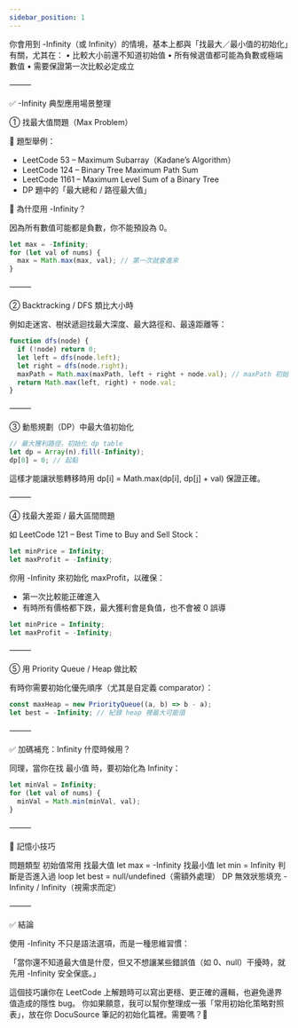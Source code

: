 ```yaml
---
sidebar_position: 1
---
```


你會用到 -Infinity（或 Infinity）的情境，基本上都與「找最大／最小值的初始化」有關，尤其在：
• 比較大小前還不知道初始值
• 所有候選值都可能為負數或極端數值
• 需要保證第一次比較必定成立

⸻

✅ -Infinity 典型應用場景整理

① 找最大值問題（Max Problem）

🔹 題型舉例：

- LeetCode 53 – Maximum Subarray（Kadane’s Algorithm）
- LeetCode 124 – Binary Tree Maximum Path Sum
- LeetCode 1161 – Maximum Level Sum of a Binary Tree
- DP 題中的「最大總和 / 路徑最大值」

🔸 為什麼用 -Infinity？

因為所有數值可能都是負數，你不能預設為 0。

```js
let max = -Infinity;
for (let val of nums) {
  max = Math.max(max, val); // 第一次就會進來
}
```

⸻

② Backtracking / DFS 類比大小時

例如走迷宮、樹狀遞迴找最大深度、最大路徑和、最遠距離等：

```js
function dfs(node) {
  if (!node) return 0;
  let left = dfs(node.left);
  let right = dfs(node.right);
  maxPath = Math.max(maxPath, left + right + node.val); // maxPath 初始為 -Infinity
  return Math.max(left, right) + node.val;
}
```

⸻

③ 動態規劃（DP）中最大值初始化

```js
// 最大獲利路徑，初始化 dp table
let dp = Array(n).fill(-Infinity);
dp[0] = 0; // 起點
```

這樣才能讓狀態轉移時用 dp[i] = Math.max(dp[i], dp[j] + val) 保證正確。

⸻

④ 找最大差距 / 最大區間問題

如 LeetCode 121 – Best Time to Buy and Sell Stock：

```js
let minPrice = Infinity;
let maxProfit = -Infinity;
```

你用 -Infinity 來初始化 maxProfit，以確保：

- 第一次比較能正確進入
- 有時所有價格都下跌，最大獲利會是負值，也不會被 0 誤導

```js
let minPrice = Infinity;
let maxProfit = -Infinity;
```

⸻

⑤ 用 Priority Queue / Heap 做比較

有時你需要初始化優先順序（尤其是自定義 comparator）：

```js
const maxHeap = new PriorityQueue((a, b) => b - a);
let best = -Infinity; // 紀錄 heap 裡最大可能值
```

⸻

✅ 加碼補充：Infinity 什麼時候用？

同理，當你在找 最小值 時，要初始化為 Infinity：

```js
let minVal = Infinity;
for (let val of nums) {
  minVal = Math.min(minVal, val);
}
```

⸻

🎯 記憶小技巧

問題類型 初始值常用
找最大值 let max = -Infinity
找最小值 let min = Infinity
判斷是否進入過 loop let best = null/undefined（需額外處理）
DP 無效狀態填充 -Infinity / Infinity（視需求而定）

⸻

✅ 結論

使用 -Infinity 不只是語法選項，而是一種思維習慣：

「當你還不知道最大值是什麼，但又不想讓某些錯誤值（如 0、null）干擾時，就先用 -Infinity 安全保底。」

這個技巧讓你在 LeetCode 上解題時可以寫出更穩、更正確的邏輯，也避免邊界值造成的隱性 bug。
你如果願意，我可以幫你整理成一張「常用初始化策略對照表」，放在你 DocuSource 筆記的初始化篇裡。需要嗎？📘
